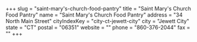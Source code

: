 +++
slug = "saint-mary's-church-food-pantry"
title = "Saint Mary's Church Food Pantry"
name = "Saint Mary's Church Food Pantry"
address = "34 North Main Street"
cityIndexKey = "city-ct-jewett-city"
city = "Jewett City"
state = "CT"
postal = "06351"
website = ""
phone = "860-376-2044"
fax = ""
+++
